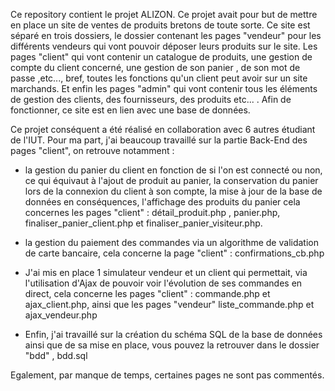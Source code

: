 Ce repository contient le projet ALIZON.
Ce projet avait pour but de mettre en place un site de ventes de produits bretons de toute sorte.
Ce site est séparé en trois dossiers, le dossier contenant les pages "vendeur" pour les différents vendeurs qui vont pouvoir déposer leurs produits sur le site. Les pages "client" qui vont contenir un catalogue de produits, une gestion de compte du client concerné, une gestion de son panier , de son mot de passe ,etc..., bref, toutes les fonctions qu'un client peut avoir sur un site marchands. Et enfin les pages "admin" qui vont contenir tous les éléments de gestion des clients, des fournisseurs, des produits etc... .
Afin de fonctionner, ce site est en lien avec une base de données.

Ce projet conséquent a été réalisé en collaboration avec 6 autres étudiant de l'IUT.
Pour ma part, j'ai beaucoup travaillé sur la partie Back-End des pages "client", on retrouve notamment : 
- la gestion du panier du client en fonction de si l'on est connecté ou non, ce qui équivaut à l'ajout de produit au panier, la conservation du panier lors de la connexion du client à son compte, la mise à jour de la base de données en conséquences, l'affichage des produits du panier cela concernes les pages "client" : détail_produit.php , panier.php, finaliser_panier_client.php et finaliser_panier_visiteur.php.
  
- la gestion du paiement des commandes via un algorithme de validation de carte bancaire, cela concerne la page "client" : confirmations_cb.php

- J'ai mis en place 1 simulateur vendeur et un client qui permettait, via l'utilisation d'Ajax de pouvoir voir l'évolution de ses commandes en direct, cela concerne les pages "client" : commande.php et ajax_client.php, ainsi que les pages "vendeur" liste_commande.php et ajax_vendeur.php

- Enfin, j'ai travaillé sur la création du schéma SQL de la base de données ainsi que de sa mise en place, vous pouvez la retrouver dans le dossier "bdd" , bdd.sql

Egalement, par manque de temps, certaines pages ne sont pas commentés.
  

